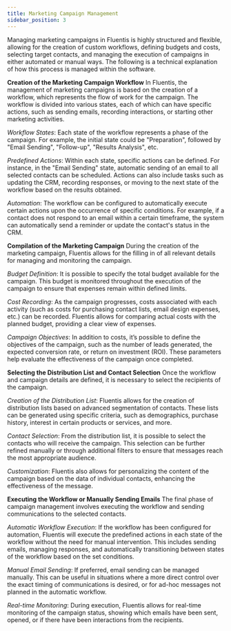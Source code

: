 ```yaml
---
title: Marketing Campaign Management 
sidebar_position: 3
---
```


Managing marketing campaigns in Fluentis is highly structured and flexible, allowing for the creation of custom workflows, defining budgets and costs, selecting target contacts, and managing the execution of campaigns in either automated or manual ways. The following is a technical explanation of how this process is managed within the software.

**Creation of the Marketing Campaign Workflow**
In Fluentis, the management of marketing campaigns is based on the creation of a workflow, which represents the flow of work for the campaign. The workflow is divided into various states, each of which can have specific actions, such as sending emails, recording interactions, or starting other marketing activities.

*Workflow States*: Each state of the workflow represents a phase of the campaign. For example, the initial state could be "Preparation", followed by "Email Sending", "Follow-up", "Results Analysis", etc.

*Predefined Actions*: Within each state, specific actions can be defined. For instance, in the "Email Sending" state, automatic sending of an email to all selected contacts can be scheduled. Actions can also include tasks such as updating the CRM, recording responses, or moving to the next state of the workflow based on the results obtained.

*Automation*: The workflow can be configured to automatically execute certain actions upon the occurrence of specific conditions. For example, if a contact does not respond to an email within a certain timeframe, the system can automatically send a reminder or update the contact's status in the CRM.

**Compilation of the Marketing Campaign**
During the creation of the marketing campaign, Fluentis allows for the filling in of all relevant details for managing and monitoring the campaign.

*Budget Definition*: It is possible to specify the total budget available for the campaign. This budget is monitored throughout the execution of the campaign to ensure that expenses remain within defined limits.

*Cost Recording*: As the campaign progresses, costs associated with each activity (such as costs for purchasing contact lists, email design expenses, etc.) can be recorded. Fluentis allows for comparing actual costs with the planned budget, providing a clear view of expenses.

*Campaign Objectives*: In addition to costs, it’s possible to define the objectives of the campaign, such as the number of leads generated, the expected conversion rate, or return on investment (ROI). These parameters help evaluate the effectiveness of the campaign once completed.

**Selecting the Distribution List and Contact Selection**
Once the workflow and campaign details are defined, it is necessary to select the recipients of the campaign.

*Creation of the Distribution List*: Fluentis allows for the creation of distribution lists based on advanced segmentation of contacts. These lists can be generated using specific criteria, such as demographics, purchase history, interest in certain products or services, and more.

*Contact Selection*: From the distribution list, it is possible to select the contacts who will receive the campaign. This selection can be further refined manually or through additional filters to ensure that messages reach the most appropriate audience.

*Customization*: Fluentis also allows for personalizing the content of the campaign based on the data of individual contacts, enhancing the effectiveness of the message.

**Executing the Workflow or Manually Sending Emails**
The final phase of campaign management involves executing the workflow and sending communications to the selected contacts.

*Automatic Workflow Execution*: If the workflow has been configured for automation, Fluentis will execute the predefined actions in each state of the workflow without the need for manual intervention. This includes sending emails, managing responses, and automatically transitioning between states of the workflow based on the set conditions.

*Manual Email Sending*: If preferred, email sending can be managed manually. This can be useful in situations where a more direct control over the exact timing of communications is desired, or for ad-hoc messages not planned in the automatic workflow.

*Real-time Monitoring*: During execution, Fluentis allows for real-time monitoring of the campaign status, showing which emails have been sent, opened, or if there have been interactions from the recipients.